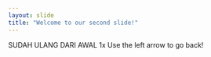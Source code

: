 ```yaml
---
layout: slide
title: "Welcome to our second slide!"
---
```

SUDAH ULANG DARI AWAL 1x
Use the left arrow to go back!
